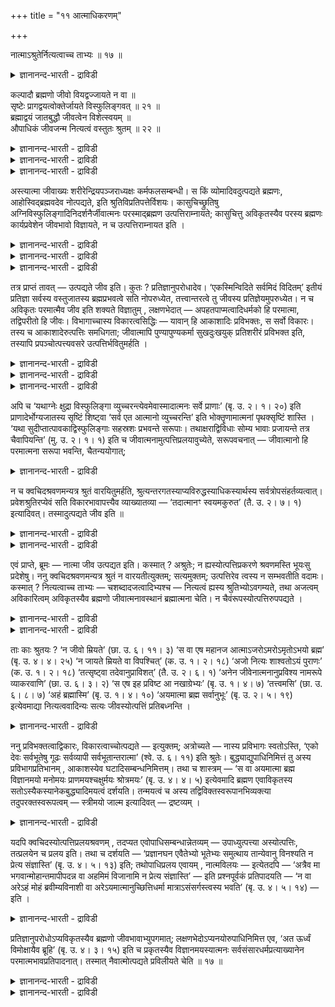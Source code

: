 +++
title = "११ आत्माधिकरणम्"

+++

नात्माऽश्रुतेर्नित्यत्वाच्च ताभ्यः ॥ १७ ॥  
<details><summary>ज्ञानानन्द-भारती - द्राविडी</summary>

नात्माअच्रुदेर्नित्यत्वाच्च ताप्य: ॥ १७ ॥
</details>

कल्पादौ ब्रह्मणो जीवो वियद्वज्जायते न वा ॥  
सृष्टेः प्रागद्वयत्वोक्तेर्जायते विस्फुलिङ्गवत् ॥ २१ ॥  
ब्रह्माद्वयं जातबुद्धौ जीवत्वेन विशेत्स्वयम् ॥  
औपाधिकं जीवजन्म नित्यत्वं वस्तुतः श्रुतम् ॥ २२ ॥  
<details><summary>ज्ञानानन्द-भारती - द्राविडी</summary>

--वैयासिग न्यायमाला
</details>

<details><summary>ज्ञानानन्द-भारती - द्राविडी</summary>

कल्बत्तिऩ् आरम्बत्तिल् पिरह्मत्तिऩिडमिरुन्दु आगासम् पोल, जीवऩ्
उण्डागिऱाऩा, इल्लैया? स्रुष् टिक्कु मुऩ्ऩाल् (पिरह्मत्तिऱ्कु)
इरण्डावदऱ्ऱदऩ्मै सॊल्लियिरुप्पदाल्, (जीवऩ्) उण्डागिऱाऩ्, तीप्पॊऱिबोल।
</details>

<details><summary>ज्ञानानन्द-भारती - द्राविडी</summary>

पिरह्मम् इरण्डावदऱ्ऱदु ताऩ्। (आऩाल्) स्रुष्टि क्कप्पट्टिरुक्कुम्
पुत्तियिल् जीवत्तऩ्मैयुडऩ् ताऩे पुगुन्दुगॊळ्गिऱदु। (आगैयाल्) जीवऩुक्कु
उत्पत्ति ऎऩ्बदु उबादियैक् कॊण्डुम्, नित्यत् तऩ्मै वास्तव मागवुम्
सॊल्लप्पडुगिऱदु।
</details>

अस्त्यात्मा जीवाख्यः शरीरेन्द्रियपञ्जराध्यक्षः कर्मफलसम्बन्धी। स किं
व्योमादिवदुत्पद्यते ब्रह्मणः, आहोस्विद्ब्रह्मवदेव नोत्पद्यते, इति
श्रुतिविप्रतिपत्तेर्विशयः। कासुचिच्छ्रुतिषु
अग्निविस्फुलिङ्गादिनिदर्शनैर्जीवात्मनः परस्माद्ब्रह्मण
उत्पत्तिराम्नायते; कासुचित्तु अविकृतस्यैव परस्य ब्रह्मणः कार्यप्रवेशेन
जीवभावो विज्ञायते, न च उत्पत्तिराम्नायत इति ।

<details><summary>ज्ञानानन्द-भारती - द्राविडी</summary>

(सिरुष्टियिऩ् आदियिल् आगासम् मुदलियवैगळ् उण्डावदुबोल् जीवऩुम्
उण्डागिऱाऩा अल्लदु नित्यऩा ऎऩ्ऱु सन्देहम्। सिल सुरुदिगळिल् जीवऩुक्कु
उत्पत्ति सॊल्लियिरुप्पदालुम्, सिल इडत्तिल् उत्पत्ति सॊल्लामल् पिरह्ममे
जीवऩाग आऩदाग सॊल्लियि रुप्पदालुम् सन्देहम् एऱ्पडुगिऱदु। सिरुष्टिक्कु
मुऩ्ऩाल् पिरह्मम् ऒऩ्ऱे इरुन्ददु। वेऱॊऩ्ऱु मिल्लै ऎऩ्ऱु
सॊल्लियिरुप्पदालुम्, पिरह्मम् ऒऩ्ऱै अऱिन्दाल् ऎल्लाम् अऱिन्ददाग आगुम्
ऎऩ्ऱु सॊल्लियिरुप्पदालुम् जीवऩुम् पिरह्मत्तिलिरुन्दु उण्डाऩदु
नित्यऩिल्लै पॆरिय नॆरुप्पिलिरुन्दु सिऱिय नॆरुप्पु उण्डावदुबोल्
पिरह्मत्तिलिरुन्दु जीवऩ् उण्डागिऱाऩ् ऎऩ्ऱु पूर्वबक्षम्।
</details>

<details><summary>ज्ञानानन्द-भारती - द्राविडी</summary>

पिरह्ममे ऒरुविद माऱुदलुमिल्लामल् पुत्तियिल् पिरवेसित्तु जीवऩाग आऩदाग
सॊल्लियिरुप्पदाल् सिरुष्टिक्कु मुऩ्ऩाल् पिरह्मम् ऒऩ्ऱे इरुन्ददु
ऎऩ्बदऱ्कुम् पिरदिक्ञैक्कुम् विरोदमिल्लै। जीवऩ् पिरह्मत्तैक् काट्टिलुम्
वेऱल्ल। आगैयाल् जीवऩ् नित्यऩ्। जीवऩुक्कु उत्पत्ति नासङ्गळ् किडैयादु
ऎऩ्ऱुम् सुरुदि कूऱुगिऱदु। उबादिगळिऩ् उत्पत्ति नासङ्गळैक् कॊण्डु सिल
सुरुदिगळ् जीवऩुक्कु उत्पत्ति नासङ्गळैक् कूऱुगिऩ्ऱऩ। आगैयाल् जीव स्वरूबम्
नित्यम्)।
</details>

<details><summary>ज्ञानानन्द-भारती - द्राविडी</summary>

सरीरम् इन्दिरियङ्गळ् सेर्न्द कूट्टिऱ्कु अत्यक्षऩाय् (ताऩ् सॆय्युम्)
कर्माक्कळिऩ् पलऩुडऩ् सम्बन्दप्पडुबवऩाय् जीवऩ् ऎऩ्ऱ पॆयरुळ्ळ आत्मा
इरुक्किऱदु। अवऩ्, आगासम् मुदलियदैप् पोल पिरह्मत्तिलिरुन्दु उण्डागिऱाऩा?
अल्लदु पिरह्मत्तैप्पोलवे उण्डावदिल्लैया? ऎऩ्ऱु सुरुदिग ळुक्कुळ्
वित्तियासम् इरुप्पदाल् सन्देहम्। सिल सुरुदिगळिल्, नॆरुप्पुप्पॊऱि मुदलाऩ
तिरुष्टान् दङ्गळिऩाल्, परबिरह्मत्तिलिरुन्दु जीवात्मावुक्कु उत्पत्ति
सॊल्लप्पडुगिऱदु; सिलवैगळिलो, विगारम् अडैयाद परबिरह्मत्तिऱ्के कार्यत्तिल्
पुगुवदाल् जीवत्तऩ्मै अऱियप्पडुगिऱदु। उत्पत्तियुम् सॊल्लप् पडविल्लै
ऎऩ्ऱु।
</details>

तत्र प्राप्तं तावत् — उत्पद्यते जीव इति। कुतः ? प्रतिज्ञानुपरोधादेव।
‘एकस्मिन्विदिते सर्वमिदं विदितम्’ इतीयं प्रतिज्ञा सर्वस्य वस्तुजातस्य
ब्रह्मप्रभवत्वे सति नोपरुध्येत, तत्त्वान्तरत्वे तु जीवस्य
प्रतिज्ञेयमुपरुध्येत। न च अविकृतः परमात्मैव जीव इति शक्यते विज्ञातुम् ,
लक्षणभेदात् — अपहतपाप्मत्वादिधर्मको हि परमात्मा, तद्विपरीतो हि जीवः।
विभागाच्चास्य विकारत्वसिद्धिः — यावान् हि आकाशादिः प्रविभक्तः, स सर्वो
विकारः। तस्य च आकाशादेरुत्पत्तिः समधिगता; जीवात्मापि पुण्यापुण्यकर्मा
सुखदुःखयुक् प्रतिशरीरं प्रविभक्त इति, तस्यापि प्रपञ्चोत्पत्त्यवसरे
उत्पत्तिर्भवितुमर्हति ।

<details><summary>ज्ञानानन्द-भारती - द्राविडी</summary>

पूर्बवक्षम्: अप्पडियिरुक्कैयिल्, जीवऩ् उण्डागिऱाऩ् ऎऩ्ऱु एऱ्पडुगिऱदु
ऎदिऩाल्? पिरदिक्ञै ऒत्तुप् पोवदऱ्कागवे, “ऒऩ्ऱु अऱियप्पट्टाल् इदु ऎल्लाम्
अऱियप्पट्टदागुम्” ऎऩ्ऱ इन्द पिरदिक्ञै ऎल्ला वस्तु समूहत्तिऱ्कुम्
पिरह्मत्तिलिरुन्दु - उण्डागुम् तऩ्मै इरुन्ददेयाऩाल्, पादिक्कप्पडादु ;
जीवऩ् वेऱु तत्वमायिरुन्दालो, इन्द पिरदिक्ञै पादिक्कप्पडुम्।
</details>

<details><summary>ज्ञानानन्द-भारती - द्राविडी</summary>

विगारमडैयाद परमात्मावे जीवऩ् ऎऩ्ऱु अऱिन्दु कॊळ्ळ मुडियादु, लक्षणत्तिल्
पेदमिरुप् पदाल् पाबमऱ्ऱ तऩ्मै मुदलिय तर्मङ्गळै युडैयदु अल्लवा परमात्मा;
अदऱ्कु नेर्माऱायिरुप्पदु अल्लवा? जीवऩ्।
</details>

<details><summary>ज्ञानानन्द-भारती - द्राविडी</summary>

पिरिवु इरुप्पदालुम् इवऩुक्कु विगारत्तऩ्मै (उण्डागिऱ तऩ्मै)
सित्तिक्किऱदु। आगासम् मुदलाऩदु ऎदॆल्लाम् पिरिवुळ्ळदायिरुक्किऱदो अदु
ऎल्लाम् विगारम् अन्द आगासम् मुदलाऩदिऱ्को उत्पत्ति अऱियप्पडुगिऱदु,
जीवात्मावुम् पुण्णिय पाब कर्माक् कळैयुडैयवऩ्, सुग तुक्कङ्गळुळ्ळवऩ्,
ऒव्वॊरु सरीरत्तिलुम् पिरिन्दु इरुप्पवऩ् ऎऩ्बदिऩाल् अवऩुक्कुम्
पिरबञ्जत्तिऩ् उत्पत्ति समयत्तिल् उत्पत्ति इरुक्कवेण्डियदु नियायम्।
</details>

अपि च ‘यथाग्नेः क्षुद्रा विस्फुलिङ्गा व्युच्चरन्त्येवमेवास्मादात्मनः
सर्वे प्राणाः’ (बृ. उ. २। १। २०) इति प्राणादेर्भोग्यजातस्य सृष्टिं
शिष्ट्वा ‘सर्व एत आत्मानो व्युच्चरन्ति’ इति भोक्तॄणामात्मनां
पृथक्सृष्टिं शास्ति । ‘यथा सुदीप्तात्पावकाद्विस्फुलिङ्गाः सहस्रशः
प्रभवन्ते सरूपाः। तथाक्षराद्विविधाः सोम्य भावाः प्रजायन्ते तत्र
चैवापियन्ति’ (मु. उ. २। १। १) इति च जीवात्मनामुत्पत्तिप्रलयावुच्येते,
सरूपवचनात् — जीवात्मानो हि परमात्मना सरूपा भवन्ति, चैतन्ययोगात्;

<details><summary>ज्ञानानन्द-भारती - द्राविडी</summary>

मेलुम्, "अक्ऩियिलिरुन्दु सिऱिय पॊऱिगळ् ऎव्विदम्) वॆळिक्किळम्बुगिऩ्ऱऩवो,
अप्पडिये इन्द आत्माविलिरुन्दु ऎल्ला पिराणऩ्गळुम्" (पिरुहत्। II। १- २०)
ऎऩ्ऱु पिराणऩ् मुदलिय पोक्यक् कूट्टत्तिऩ् स्रुष्टियै सॊल्लिविट्टु, “इन्द
ऎल्ला आत्माक् कळुम् वॆळिक्किळम्बुगिऩ्ऱऩ” ऎऩ्ऱु पोक्ताक्कळागिय
आत्माक्कळुक्कुम् तऩियाग स्रुष्टियै सॊल्लुगिऱदु। ‘नऩ्गु ज्वलिक्किऱ
अक्ऩियिलिरुन्दु आयिरक्कणक्काग अदे रूबमुळ्ळदाग पॊऱिगळ् ऎव्विदम्
एऱ्पडुगिऩ्ऱ ऩवो, अप्पडिये हेसोम्य अक्षरत्तिलिरुन्दु पलविदमाऩ वस्तुक्कळ्
उण्डागिऩ्ऱऩ अदिलेये लयिक्किऩ्ऱऩ' (मुण्डग। II।१-१) ऎऩ्ऱुम् जीवात्माक्क
ळुक्कु उत्पत्तियुम् लयमुम् सॊल्लप्पडुगिऩ्ऱऩ। 'अदे रूबम्' ऎऩ्ऱु सॊल्वदाल्
सैदऩ्य सम्बन्दमिरुप्पदाल् परमात्मावुडऩ् जीवात्माक्कळ्दाऩ् अदे
रूबत्तुडऩिरुप्पवर्गळ्।
</details>

न च क्वचिदश्रवणमन्यत्र श्रुतं वारयितुमर्हति,
श्रुत्यन्तरगतस्याप्यविरुद्धस्याधिकस्यार्थस्य सर्वत्रोपसंहर्तव्यत्वात्।
प्रवेशश्रुतिरप्येवं सति विकारभावापत्त्यैव व्याख्यातव्या — ‘तदात्मानꣳ
स्वयमकुरुत’ (तै. उ. २। ७। १) इत्यादिवत्। तस्मादुत्पद्यते जीव इति ॥

<details><summary>ज्ञानानन्द-भारती - द्राविडी</summary>

ओरिडत्तिल् सॊल्लामलिरुप्पदु वेऱु इडत्तिल् सॊल्लिरुप्पदैत् तडुक्क
योक्कियदैयऱ्ऱदु। वेऱु सुरुदियिलिरुन्दालुम् विरोदमल्लाद अदिगमाऩ विषयमुम्
ऎल्लाविडङ्गळिलुम् सेर्त्तुक्कॊळ्ळ वेण्डियदाल् इव्विदमिरुप्पदाल्
पिरवेसिक्किऱदु ऎऩ्ऱ सुरुदियुम्गूड विगारत्तऩ्मैयै अडैवदागवे वियाक्याऩम्
सॆय्यप्पडवेण्डुम्” “अदु तऩ्ऩैत् ता ऩागवे सॆय्दुगॊण्डदु” ऎऩ्बदु
मुदलियदैप् पोल।
</details>

<details><summary>ज्ञानानन्द-भारती - द्राविडी</summary>

आगैयाल् जीवऩ् उत्पत्तियागिऱाऩ् ऎऩ्ऱु।
</details>

एवं प्राप्ते, ब्रूमः — नात्मा जीव उत्पद्यत इति। कस्मात् ? अश्रुतेः; न
ह्यस्योत्पत्तिप्रकरणे श्रवणमस्ति भूयःसु प्रदेशेषु। ननु
क्वचिदश्रवणमन्यत्र श्रुतं न वारयतीत्युक्तम्; सत्यमुक्तम्; उत्पत्तिरेव
त्वस्य न सम्भवतीति वदामः। कस्मात् ? नित्यत्वाच्च ताभ्यः —
चशब्दादजत्वादिभ्यश्च — नित्यत्वं ह्यस्य श्रुतिभ्योऽवगम्यते, तथा अजत्वम्
अविकारित्वम् अविकृतस्यैव ब्रह्मणो जीवात्मनावस्थानं ब्रह्मात्मना चेति। न
चैवंरूपस्योत्पत्तिरुपपद्यते ।

<details><summary>ज्ञानानन्द-भारती - द्राविडी</summary>

सित्तान्दम्: इव्विदम् एऱ्पडुम्बोदु सॊल्गि ऱोम्; जीवऩागिय आत्मा
उण्डावदिल्लैयॆऩ्ऱु एऩ्? “सिरवणमिल्लाददिऩाल्" उत्पत्ति पिरगरणत्तिल् अनेग
इडङ्गळिल् इवऩुक्कुच् चिरवणम् इल्लै।
</details>

<details><summary>ज्ञानानन्द-भारती - द्राविडी</summary>

ओरिडत्तिल् सॊल्लप्पडाददु वेऱिडत्तिल् सॊल्लि यिरुप्पदैत् तडुक्कादु ऎऩ्ऱु
सॊल्लप्पट्टदे यॆऩ्ऱाल् सॊऩ्ऩदु वास्तवम्। आऩाल् इवऩुक्कु उत्पत्तिये
सम्बविक्कादु ऎऩ्ऱु सॊल्गिऱोम्। ऎदिऩाल्? "अवैगळिलिरुन्दु
नित्यमायिरुप्पदालुम्” “उम्” ऎऩ्ऱ सप्तत्तिऩाल् पिऱप्पऱ्ऱदु ऎऩ्बदु
मुदलियदिलिरुन्दुम् सुरुदिगळिलिरुन्दु इवऩुडैय नित्यत्तऩ्मै अल्लवा
अऱियप्पडुगिऱदु; अप्पडिये पिऱप्पऱ्ऱदऩ्मै, विगारमडैयाद तऩ्मै, विगारमडैयाद
पिरह्मत्तिऱ्के जीवस्वरूबमागवुम् पिरह्मस्वरूबमागवुम् इरुत्तल् ऎऩ्ऱुम्
इव्विद स्वरूबम् उळ्ळदऱ्को उत्पत्ति पॊरुन्दादु।
</details>

ताः काः श्रुतयः ? ‘न जीवो म्रियते’ (छा. उ. ६। ११। ३) ‘स वा एष महानज
आत्माऽजरोऽमरोऽमृतोऽभयो ब्रह्म’ (बृ. उ. ४। ४। २५) ‘न जायते म्रियते वा
विपश्चित्’ (क. उ. १। २। १८) ‘अजो नित्यः शाश्वतोऽयं पुराणः’ (क. उ. १।
२। १८) ‘तत्सृष्ट्वा तदेवानुप्राविशत्’ (तै. उ. २। ६। १) ‘अनेन
जीवेनात्मनानुप्रविश्य नामरूपे व्याकरवाणि’ (छा. उ. ६। ३। २) ‘स एष इह
प्रविष्ट आ नखाग्रेभ्यः’ (बृ. उ. १। ४। ७) ‘तत्त्वमसि’ (छा. उ. ६। ८।
७) ‘अहं ब्रह्मास्मि’ (बृ. उ. १। ४। १०) ‘अयमात्मा ब्रह्म सर्वानुभूः’
(बृ. उ. २। ५। १९) इत्येवमाद्या नित्यत्ववादिन्यः सत्यः जीवस्योत्पत्तिं
प्रतिबध्नन्ति ।

<details><summary>ज्ञानानन्द-भारती - द्राविडी</summary>

अन्द सुरुदिगळ् ऎवै? "जीवऩ् इऱप्पदिल्लै” (सान्। VI-११-३), “अन्द इन्द
आत्मा पॆरिदु, पिऱप्पऱ्ऱदु, जरैयऱ्ऱदु, मरणमऱ्ऱदु, अऴिवऱ्ऱदु, पयमऱ्ऱदु,
पिरह्मम्” (पिरुहत्। IV।४-२५), "ञाऩस्वरूबऩ् पिऱप्प तिल्लै, इऱप्पदुमिल्लै”
(काडग। II-१८) “इवर् पिऱप्पऱ् ऱवर्, नित्यर्, सासुवदर्, पुराणर्” (काडग।
II-१८) “अदै स्रुष्टित्तुविट्टु अदिलेये उळ्ळे पुगुन्ददु”(तैत्ति रीय।
II।६-१), “इन्द जीवात्मस्वरूबमाग उळ्ळे पुगुन्दु नामरूबङ्गळै वियागरणम्
सॆय्वेऩ्” (सान्।VI।३-२), “अन्द, इवर् इङ्गे नगङ्गळिऩ् नुऩिगळ् वरै नुऴैन्
दिरुक्किऱार्” (पिरुहत्।I।४-७), "अदुवाग नी इरुक्किऱाय्" (सान्। VI।८-७),
"नाऩ् पिरह्ममाग इरुक्किऱेऩ्" (पिरुहत्। १।४-१०), “ऎल्लावऱ्ऱैयुम्
अऩुबविक्कुम् इन्द आत्मा पिरह्मम्" (पिरुहत्। II।५-१९) ऎऩ्बदु मुदलाऩवैगळ्
नित्यत्तऩ्मैयै सॊल्वदाग इरुन्दु कॊण्डु जीवऩुडैय उत्पत्तियैत्
तडुक्किऩ्ऱऩ।
</details>

ननु प्रविभक्तत्वाद्विकारः, विकारत्वाच्चोत्पद्यते — इत्युक्तम्;
अत्रोच्यते — नास्य प्रविभागः स्वतोऽस्ति, ‘एको देवः सर्वभूतेषु गूढः
सर्वव्यापी सर्वभूतान्तरात्मा’ (श्वे. उ. ६। ११) इति श्रुतेः।
बुद्ध्याद्युपाधिनिमित्तं तु अस्य प्रविभागप्रतिभानम् , आकाशस्येव
घटादिसम्बन्धनिमित्तम्। तथा च शास्त्रम् — ‘स वा अयमात्मा ब्रह्म
विज्ञानमयो मनोमयः प्राणमयश्चक्षुर्मयः श्रोत्रमयः’ (बृ. उ. ४। ४। ५)
इत्येवमादि ब्रह्मण एवाविकृतस्य सतोऽस्यैकस्यानेकबुद्ध्यादिमयत्वं
दर्शयति। तन्मयत्वं च अस्य तद्विविक्तस्वरूपानभिव्यक्त्या
तदुपरक्तस्वरूपत्वम् — स्त्रीमयो जाल्म इत्यादिवत् — द्रष्टव्यम् ।

<details><summary>ज्ञानानन्द-भारती - द्राविडी</summary>

पिरिवुबट्टिरुप्पदाल् विगारम्, विगारमायिरुप्पदाल् उण्डागिऱदु, ऎऩ्ऱु
सॊल्लप्पट्टदेयॆऩ्ऱाल्, अव्विषयत्तिल् सॊल्गिऱोम्। इवऩुक्कु पिरिवु ताऩागक्
किडैयादु, “ऒरे तेवर्, ऎल्ला पिराणिगळिडत्तिलुम् मऱैन्दिरुप्पवर्। ऎङ्गुम्
वियाबिक् किऱवर्, ऎल्ला पिराणिगळुक्कुम् उळ्ळेयुळ्ळ आत्मा” (सुवेदा। VI।११)
ऎऩ्ऱ सुरुदियिऩाल्, आऩाल् पुत्ति मुदलाऩ उबादि निमित्तमाग, आगासत्तिऱ्कु
कुडम् मुदलि यदुडऩ् सम्बन्दत्तै निमित्तमागवुळ्ळदु पोल, पिरिवु पोल्
तोऱ्ऱम् उण्डु। अप्पडिये “अदे इन्द आत्मा पिरह्मम्, विक्ञाऩमयऩ्, मऩोमयऩ्,
पिराणमयऩ्, सर्मयऩ्, सुरोत्रमयऩ्" (पिरुहत्। VI।४-५), ऎऩ्बदु मुदलाऩ
सास्तिरम् विगारत्तै अडैयामलिरुक्किऱ इन्द ऒऩ्ऱायिरुक्कुम् पिरह्मत्तिऱ्के
पल पुत्ति मुदलाऩमयमायिरुक्कुम् तऩ्मैयैक् काट्टुगिऱदु। “अदु
मयमायिरुप्पदु" ऎऩ्बदु सुत्तमाऩ तऩिप्पट्ट स्वरूबम् विळङ्गाददिऩाल् अदऩुडऩ्
कलन्द स्वरूबत्तु टऩिरुप्पदु, जाल्मऩ (स्तिरीलोलऩ्) स्तिरीमयऩ् ऎऩ्बदु
मुदलियदैप्पोल अऱियवेण्डुम्।
</details>

यदपि क्वचिदस्योत्पत्तिप्रलयश्रवणम् , तदप्यत एवोपाधिसम्बन्धान्नेतव्यम् —
उपाध्युत्पत्त्या अस्योत्पत्तिः, तत्प्रलयेन च प्रलय इति। तथा च दर्शयति —
‘प्रज्ञानघन एवैतेभ्यो भूतेभ्यः समुत्थाय तान्येवानु विनश्यति न प्रेत्य
संज्ञास्ति’ (बृ. उ. ४। ५। १३) इति; तथोपाधिप्रलय एवायम् , नात्मविलयः —
इत्येतदपि — ‘अत्रैव मा भगवान्मोहान्तमापीपदन्न वा अहमिमं विजानामि न
प्रेत्य संज्ञास्ति’ — इति प्रश्नपूर्वकं प्रतिपादयति — ‘न वा अरेऽहं मोहं
ब्रवीम्यविनाशी वा अरेऽयमात्मानुच्छित्तिधर्मा मात्राऽसंसर्गस्त्वस्य भवति’
(बृ. उ. ४। ५। १४) — इति ।

<details><summary>ज्ञानानन्द-भारती - द्राविडी</summary>

ऎङ्गेयावदु ऒरु इडत्तिल् इवऩुक्कु उत्पत्ति पिरळयम् सॊल्लप्पट्टिरुन्दाल्
अदुवुम् इन्द उबादि सम्बन्दत्तिऩालेये, सरिप्पडुत्तिक्कॊळ्ळ वेण्डुम्,
उबादियिऩ् उत्पत्तियाल् इवऩुक्कु उत्पत्ति, अदिऩ् पिरळयत्तिऩाल् इवऩुक्कु
पिरळयम् ऎऩ्ऱु। अप्पडिये ‘पिरक्ञाऩगऩऩाय् इरुप्पवऩे (सरीरङ्गळाग माऱिय)
इन्द पूदङ्गळैयॊट्टि किळम्बि (पिऱन्दु) अवैगळै अऩुसरित्ते लयमडैगिऱाऩ्।
पिऱगु अऱिवु इल्लै” (पिरुहत्। IV। ५-१३) ऎऩ्बदु काट्टुगिऱदु। अप्पडिये इदु
उबादियिऩ् नासमे तविर आत्माविऩ् नासमिल्लै, ऎऩ्ऱ इदैयुम् अङ्गेये "ताङ्गळ्
ऎऩ्ऩै मयङ्गुम्बडि सॆय्दुविट्टीर्गळ् किळम्बिऩ पिऱगु अऱिवु इल्लैयॆऩ्ऱ इदै
नाऩ् नऩ्गु अऱियविल्लै” ऎऩ्ऱु केळ्वियै मुऩ्ऩिट्टु ‘अये! नाऩ् उऩक्कु
मयक्कत्तै सॊल्लविल्लै। इन्द आत्मा विगारमडैयाददुदाऩ्,
नासत्तैत्तर्ममायुडैयदल्ल विषयङ्गळुडऩ् सम्बन्द मिल्लै ऎऩ्बदु ताऩ्
इवऩुक्कु एऱ्पडुगिऱदु' (पिरुहत्। IV।५-१४) ऎऩ्ऱु ऎडुत्तुक्काट्टुगिऱदु।
</details>

प्रतिज्ञानुपरोधोऽप्यविकृतस्यैव ब्रह्मणो जीवभावाभ्युपगमात्;
लक्षणभेदोऽप्यनयोरुपाधिनिमित्त एव, ‘अत ऊर्ध्वं विमोक्षायैव ब्रूहि’ (बृ.
उ. ४। ३। १५) इति च प्रकृतस्यैव विज्ञानमयस्यात्मनः
सर्वसंसारधर्मप्रत्याख्यानेन परमात्मभावप्रतिपादनात्। तस्मात्
नैवात्मोत्पद्यते प्रविलीयते चेति ॥ १७ ॥

<details><summary>ज्ञानानन्द-भारती - द्राविडी</summary>

विगारमडैयाद पिरह्मत्तिऱ्के जीवत्तऩ्मै यॆऩ्ऱु ऒप्पुक्कॊळ्वदाल्
पिरदिक्ञैक्कुम् कॆडुदलिल् लै। इव्विरण्डिऱ्कुळ् लक्षणत्तिलुळ्ळ पेदमुम्
उबा तियै निमित्तमायुळ्ळदुदाऩ्, “इदऱ्कु मेल् मोक्षत्तै युत्तेसित्ते
सॊल्लुङ्गळ्” (पिरुहत्।VI।३-१५) ऎऩ्ऱु पिरगिरुदमायिरुक्कुम् विक्ञाऩमयऩाऩ
आत्मावुक्के ऎल्ला संसार तर्मङ्गळैयुम् मऱुत्तु परमात्मावा यिरुक्कुम्
तऩ्मैयै ऎडुत्तुक्काट्टु वदिऩाल्।
</details>

<details><summary>ज्ञानानन्द-भारती - द्राविडी</summary>

आगैयाल् आत्मा उण्डावदे किडैयादु। नासम् अडैवदुमिल्लै ऎऩ्ऱु।
</details>

